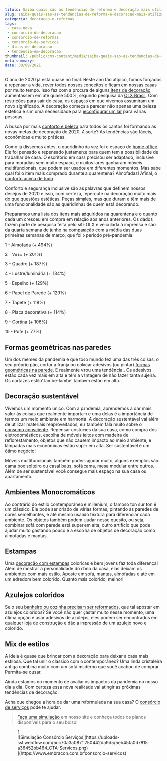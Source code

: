 ```yaml
---
titulo: Saiba quais são as tendências de reforma e decoração mais utilizados em 2020
slug: saiba-quais-sao-as-tendencias-de-reforma-e-decoracao-mais-utilizados-em-2020
categoria: decoracao-e-reformas
tags:
 - casa-nova
 - consorcio-de-decoracao
 - consorcio-de-reformas
 - consorcio-de-servicos
 - dicas-de-decoracao
 - tendencia-em-decoracao
thumbnail: /public/cms-content/media/saiba-quais-sao-as-tendencias-de-reforma-e-decoracao-mais-utilizados-em-2020.jpg
meta_summary: 
date: 30/09/2021
---
```

O ano de 2020 já está quase no final. Neste ano tão atípico, fomos forçados a repensar a vida, rever todos nossos conceitos e ficam em nossas casas por muito tempo. Isso fez com a procura de alguns[ itens de decoração](https://www.embracon.com.br/blog/quais-sao-as-caracteristicas-do-estilo-de-decoracao-classica) aumentassem em até quase 500%, segundo pesquisa da [OLX Brasil](https://emobile.com.br/site/varejo/cresce-interesse-por-itens-de-decoracao/). Com restrições para sair de casa, os espaços em que vivemos assumiram um novo significado. A decoração começa a parecer não apenas uma beleza estética e sim uma necessidade para [reconfigurar um lar](https://www.embracon.com.br/blog/como-usar-prateleiras-na-decoracao-da-casa) para várias pessoas.

A busca por mais [conforto e beleza](https://www.embracon.com.br/blog/armarios-planejados-como-usa-los-na-decoracao-e-quais-sao-as-vantagens) para todos os cantos foi formando as novas metas de decoração de 2020. A sorte? As tendências são fáceis, econômicas e muito práticas.

Como já dissemos antes, o queridinho da vez foi o espaço de [home office](https://www.embracon.com.br/blog/home-office-5-dicas-para-manter-o-cantinho-de-trabalho-organizado). Ele foi pensado e repensado justamente para quem tem a possibilidade de trabalhar de casa. O escritório em casa precisou ser adaptado, inclusive para moradias sem muito espaço, e muitos lares ganharam móveis multifuncionais, que podem ser usados em diferentes momentos. Mas sabe qual foi o item mais comprado durante a quarentena? Almofadas! Afinal, o [conforto acima de tudo](https://www.embracon.com.br/blog/confira-5-dicas-para-deixar-qualquer-ambiente-aconchegante).

Conforto e segurança inclusive são as palavras que definem nossos desejos de 2020 e isso, com certeza, repercute na decoração muito mais do que questões estéticas. Peças simples, mas que duram e têm mais de uma funcionalidade são as queridinhas de quem está decorando.

Preparamos uma lista dos itens mais adquiridos na quarentena e o quanto cada um cresceu em compra em relação aos anos anteriores. Os dados fazem parte de pesquisa feita pelo site OLX e veiculada à imprensa e são da quarta semana de junho na comparação com a média das duas primeiras semanas de março, que foi o período pré-pandemia.

1 - Almofada (+ 494%)

2 - Vaso (+ 201%)

3 - Quadro (+ 187%)

4 - Lustre/luminária (+ 134%)

5 - Espelho (+ 129%)

6 - Papel de Parede (+ 129%)

7 - Tapete (+ 118%)

8 - Placa decorativa (+ 114%)

9 - Cortina (+ 106%)

10 - Pufe (+ 77%)

Formas geométricas nas paredes 
-------------------------------

Um dos memes da pandemia é que todo mundo fez uma das três coisas: o seu próprio pão, cortar a franja ou colocar adesivos (ou pintar) [formas geométricas na parede](https://www.embracon.com.br/blog/saiba-o-que-e-tendencia-em-decoracao-de-quarto-de-casal). E realmente virou uma tendência.. Os adesivos estão cada vez mais em alta e têm a vantagem de não fazer tanta sujeira. Os cartazes estilo’ lambe-lambe’ também estão em alta.

Decoração sustentável
---------------------

Vivemos um momento único. Com a pandemia, aprendemos a dar mais valor às coisas que realmente importam e uma delas é a importância de termos um meio ambiente em harmonia. A decoração sustentável vai além de utilizar materiais reaproveitados, ela também fala muito sobre o [consumo consciente](https://www.embracon.com.br/blog/conheca-o-consumo-consciente-e-saiba-por-que-ele-faz-bem-para-o-seu-bolso). Repensar costumes da sua casa, como compra dos eletrodomésticos, escolha de móveis feitos com madeira de reflorestamento, objetos que não causem impacto ao meio ambiente, e lâmpadas mais econômicas estão super em alta. Ser sustentável é um ótimo negócio!

Móveis multifuncionais também podem ajudar muito, alguns exemplos são: cama box solteiro ou casal baús, sofá cama, mesa modular entre outros. Além de ser sustentável você consegue mais espaço na sua casa ou apartamento.

Ambientes Monocromáticos
------------------------

Ao contrário do estilo contemporâneo e millenium, o famoso ton sur ton é um clássico. Ele pode ser criado de várias formas, pintando as paredes de cores semelhantes, e até mesmo usando textura para diferenciar cada ambiente. Os objetos também podem ajudar nesse quesito, ou seja, combinar sofá com parede está super em alta, outro artifício que pode ajudar muito gastando pouco é a escolha de objetos de decoração como almofadas e mantas.

Estampas
--------

Uma [decoração com estampas](https://www.embracon.com.br/blog/6-ideias-criativas-para-decorar-gastando-pouco) coloridas e bem jovens faz toda diferença! Além de mostrar a personalidade do dono da casa, elas deixam os ambientes com mais estilo. Aposte em sofá, mantas, almofadas e até em um edredom bem colorido. Quanto mais colorido, melhor!

Azulejos coloridos
------------------

Se o seu[ banheiro ou cozinha precisam ser reformados](https://www.embracon.com.br/blog/revestimento-de-metro-conheca-essa-tendencia-classica-e-charmosa), que tal apostar em azulejos coloridos? Se você não quer gastar muito nesse momento, uma ótima opção é usar adesivos de azulejos, eles podem ser encontrados em qualquer loja de construção e dão a impressão de um azulejo novo e colorido.

Mix de estilos
--------------

A ideia é quase que brincar com a decoração para deixar a casa mais estilosa. Que tal unir o clássico com o contemporâneo? Uma linda cristaleira antiga combina muito com um sofá moderno que você acabou de comprar. Permita-se ousar.

Ainda estamos no momento de avaliar os impactos da pandemia no nosso dia a dia. Com certeza essa nova realidade vai atingir as próximas tendências de decoração.

Acha que chegou a hora de dar uma reformulada na sua casa? O [consórcio de serviços](https://www.embracon.com.br/consorcio-servicos) pode te ajudar.

> [Faça uma simulação ](https://www.embracon.com.br/consorcio)em nosso site e conheça todos os planos disponíveis para o seu bolso!

<figure class="w-richtext-figure-type-image w-richtext-align-center">[<div>![Simulação Consórcio Serviços](https://uploads-ssl.webflow.com/5cc70a3a0871f750442da9d5/5eb45fa0d7815a36452bb464_CTA-Servicos.png)</div>](https://www.embracon.com.br/consorcio-servicos)</figure>‍
